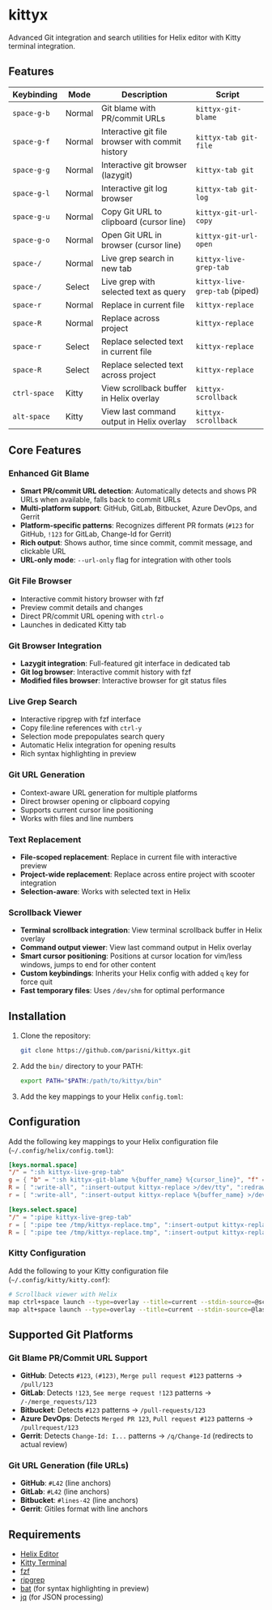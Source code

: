# kittyx

Advanced Git integration and search utilities for Helix editor with Kitty terminal integration.

## Features

| Keybinding | Mode | Description | Script |
|------------|------|-------------|---------|
| `space-g-b` | Normal | Git blame with PR/commit URLs | `kittyx-git-blame` |
| `space-g-f` | Normal | Interactive git file browser with commit history | `kittyx-tab git-file` |
| `space-g-g` | Normal | Interactive git browser (lazygit) | `kittyx-tab git` |
| `space-g-l` | Normal | Interactive git log browser | `kittyx-tab git-log` |
| `space-g-u` | Normal | Copy Git URL to clipboard (cursor line) | `kittyx-git-url-copy` |
| `space-g-o` | Normal | Open Git URL in browser (cursor line) | `kittyx-git-url-open` |
| `space-/` | Normal | Live grep search in new tab | `kittyx-live-grep-tab` |
| `space-/` | Select | Live grep with selected text as query | `kittyx-live-grep-tab` (piped) |
| `space-r` | Normal | Replace in current file | `kittyx-replace` |
| `space-R` | Normal | Replace across project | `kittyx-replace` |
| `space-r` | Select | Replace selected text in current file | `kittyx-replace` |
| `space-R` | Select | Replace selected text across project | `kittyx-replace` |
| `ctrl-space` | Kitty | View scrollback buffer in Helix overlay | `kittyx-scrollback` |
| `alt-space` | Kitty | View last command output in Helix overlay | `kittyx-scrollback` |

## Core Features

### Enhanced Git Blame
- **Smart PR/commit URL detection**: Automatically detects and shows PR URLs when available, falls back to commit URLs
- **Multi-platform support**: GitHub, GitLab, Bitbucket, Azure DevOps, and Gerrit
- **Platform-specific patterns**: Recognizes different PR formats (`#123` for GitHub, `!123` for GitLab, Change-Id for Gerrit)
- **Rich output**: Shows author, time since commit, commit message, and clickable URL
- **URL-only mode**: `--url-only` flag for integration with other tools

### Git File Browser
- Interactive commit history browser with fzf
- Preview commit details and changes
- Direct PR/commit URL opening with `ctrl-o`
- Launches in dedicated Kitty tab

### Git Browser Integration
- **Lazygit integration**: Full-featured git interface in dedicated tab
- **Git log browser**: Interactive commit history with fzf
- **Modified files browser**: Interactive browser for git status files

### Live Grep Search
- Interactive ripgrep with fzf interface
- Copy file:line references with `ctrl-y`
- Selection mode prepopulates search query
- Automatic Helix integration for opening results
- Rich syntax highlighting in preview

### Git URL Generation
- Context-aware URL generation for multiple platforms
- Direct browser opening or clipboard copying
- Supports current cursor line positioning
- Works with files and line numbers

### Text Replacement
- **File-scoped replacement**: Replace in current file with interactive preview
- **Project-wide replacement**: Replace across entire project with scooter integration
- **Selection-aware**: Works with selected text in Helix

### Scrollback Viewer
- **Terminal scrollback integration**: View terminal scrollback buffer in Helix overlay
- **Command output viewer**: View last command output in Helix overlay  
- **Smart cursor positioning**: Positions at cursor location for vim/less windows, jumps to end for other content
- **Custom keybindings**: Inherits your Helix config with added `q` key for force quit
- **Fast temporary files**: Uses `/dev/shm` for optimal performance

## Installation

1. Clone the repository:
   ```bash
   git clone https://github.com/parisni/kittyx.git
   ```

2. Add the `bin/` directory to your PATH:
   ```bash
   export PATH="$PATH:/path/to/kittyx/bin"
   ```

3. Add the key mappings to your Helix `config.toml`:

## Configuration

Add the following key mappings to your Helix configuration file (`~/.config/helix/config.toml`):

```toml
[keys.normal.space]
"/" = ":sh kittyx-live-grep-tab"
g = { "b" = ":sh kittyx-git-blame %{buffer_name} %{cursor_line}", "f" = ":sh kittyx-tab git-file %{buffer_name}", "l" = ":sh kittyx-tab git-log", "u" = ":sh kittyx-git-url-copy %{buffer_name} %{cursor_line}", "o" = ":sh kittyx-git-url-open %{buffer_name} %{cursor_line}", "g" = ":sh kittyx-tab git" }
R = [ ":write-all", ":insert-output kittyx-replace >/dev/tty", ":redraw", ":reload-all" ]
r = [ ":write-all", ":insert-output kittyx-replace %{buffer_name} >/dev/tty", ":redraw", ":reload-all" ]

[keys.select.space]
"/" = ":pipe kittyx-live-grep-tab"
r = [ ":pipe tee /tmp/kittyx-replace.tmp", ":insert-output kittyx-replace %{buffer_name} >/dev/tty", ":redraw", ":reload-all" ]
R = [ ":pipe tee /tmp/kittyx-replace.tmp", ":insert-output kittyx-replace >/dev/tty", ":redraw", ":reload-all" ]
```

### Kitty Configuration

Add the following to your Kitty configuration file (`~/.config/kitty/kitty.conf`):

```bash
# Scrollback viewer with Helix
map ctrl+space launch --type=overlay --title=current --stdin-source=@screen_scrollback kittyx-scrollback
map alt+space launch --type=overlay --title=current --stdin-source=@last_cmd_output kittyx-scrollback
```

## Supported Git Platforms

### Git Blame PR/Commit URL Support
- **GitHub**: Detects `#123`, `(#123)`, `Merge pull request #123` patterns → `/pull/123`
- **GitLab**: Detects `!123`, `See merge request !123` patterns → `/-/merge_requests/123`
- **Bitbucket**: Detects `#123` patterns → `/pull-requests/123`
- **Azure DevOps**: Detects `Merged PR 123`, `Pull request #123` patterns → `/pullrequest/123`
- **Gerrit**: Detects `Change-Id: I...` patterns → `/q/Change-Id` (redirects to actual review)

### Git URL Generation (file URLs)
- **GitHub**: `#L42` (line anchors)
- **GitLab**: `#L42` (line anchors)  
- **Bitbucket**: `#lines-42` (line anchors)
- **Gerrit**: Gitiles format with line anchors

## Requirements
- [Helix Editor](https://helix-editor.com/)
- [Kitty Terminal](https://sw.kovidgoyal.net/kitty/)
- [fzf](https://github.com/junegunn/fzf)
- [ripgrep](https://github.com/BurntSushi/ripgrep)
- [bat](https://github.com/sharkdp/bat) (for syntax highlighting in preview)
- [jq](https://github.com/jqlang/jq) (for JSON processing)
